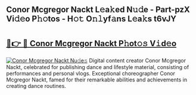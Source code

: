 ## Conor Mcgregor Nackt L𝚎a𝚔ed N𝚞𝚍e - Part-pzX Vi𝚍𝚎o P𝚑𝚘tos - H𝚘𝚝 O𝚗𝚕yf𝚊ns L𝚎a𝚔s t6vJY

# <h2><a href="http://kf6yj7.oniu.top/?m=Conor+Mcgregor+Nackt">🔗👉 🔴 Conor Mcgregor Nackt P𝚑ot𝚘𝚜 V𝚒d𝚎o</a></h2>

[![Conor Mcgregor Nackt Nu𝚍e𝚜](https://i.imgur.com/0qMVB7G.gif)](http://kf6yj7.oniu.top/?m=Conor+Mcgregor+Nackt)
Digital content creator Conor Mcgregor Nackt, celebrated for publishing dance and lifestyle material, consisting of performances and personal vlogs. Exceptional choreographer Conor Mcgregor Nackt, famed for their remarkable abilities and achievements in creating dance routines.  
